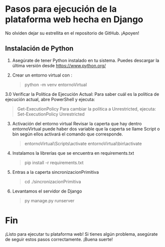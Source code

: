 # Pasos para ejecución de la plataforma web hecha en Django

No olviden dejar su estrellita en el repositorio de GitHub. ¡Apoyen!

## Instalación de Python

1. Asegúrate de tener Python instalado en tu sistema. Puedes descargar la última versión desde https://www.python.org/

2. Crear un entorno virtual con :
   > python -m venv entornoVirtual


3.0 Verificar la Política de Ejecución Actual:
   Para saber cuál es la política de ejecución actual, abre PowerShell y ejecuta:
   > Get-ExecutionPolicy
   Para cambiar la política a Unrestricted, ejecuta:
   > Set-ExecutionPolicy Unrestricted

3. Activación del entorno virtual
   Revisar la caperta que hay dentro entornoVirtual puede haber dos variable que la caperta se llame Script o bin según ellos activará el comando que corresponde.
   
   > entornoVirtual\Scripts\activate
   > entornoVirtual\bin\activate

5. Instalamos la librerías que se encuentra en requirements.txt
   > pip install -r requirements.txt

6. Entras a la caperta sincronizacionPrimitiva
   > cd ./sincronizacionPrimitiva

7. Levantamos el servidor de Django
   > py manage.py runserver

# Fin
¡Listo para ejecutar tu plataforma web! Si tienes algún problema, asegúrate de seguir estos pasos correctamente. ¡Buena suerte!
